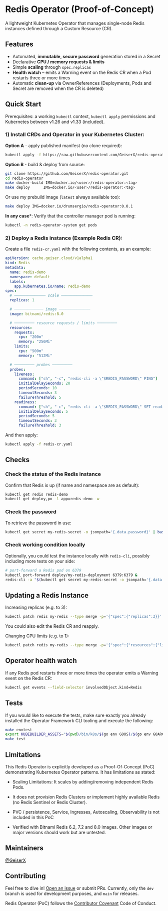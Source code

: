 # Redis Operator (Proof-of-Concept)

A lightweight Kubernetes Operator that manages single-node Redis instances defined through a Custom Resource (CR).

Features
---------
* Automated, **immutable, secure password** generation stored in a Secret
* Declarative **CPU / memory requests & limits**
* Simple **scaling** through `spec.replicas`
* **Health watch** – emits a Warning event on the Redis CR when a Pod restarts
  three or more times
* Automatic **clean-up** via OwnerReferences (Deployments, Pods and Secret are
  removed when the CR is deleted)

## Quick Start

Prerequisites: a working `kubectl` context, `kubectl apply` permissions and Kubernetes between v1.26 and v1.33 (included).

### 1) Install CRDs and Operator in your Kubernetes Cluster:

**Option A** - apply published manifest (no clone required):
```bash
kubectl apply -f https://raw.githubusercontent.com/GeiserX/redis-operator/config/deploy-redis-operator.yaml
```

**Option B** - build & deploy from source:
```bash
git clone https://github.com/GeiserX/redis-operator.git
cd redis-operator
make docker-build IMG=docker.io/<user>/redis-operator:<tag>
make deploy      IMG=docker.io/<user>/redis-operator:<tag>
```

Or use my prebuild image (`latest` always available too):
```bash
make deploy IMG=docker.io/drumsergio/redis-operator:0.0.1
```

**In any case***: Verify that the controller manager pod is running:
```bash
kubectl -n redis-operator-system get pods
```

### 2) Deploy a Redis instance (Example Redis CR):

Create a file `redis-cr.yaml` with the following contents, as an example:

```yaml
apiVersion: cache.geiser.cloud/v1alpha1
kind: Redis
metadata:
  name: redis-demo
  namespace: default
  labels:
    app.kubernetes.io/name: redis-demo
spec:
  # ────────────── scale ──────────────
  replicas: 1

  # ───────────── image ──────────────
  image: bitnami/redis:8.0

  # ───────── resource requests / limits ─────────
  resources:
    requests:
      cpu: "200m"
      memory: "256Mi"
    limits:
      cpu: "500m"
      memory: "512Mi"

  # ───────── probes ─────────
  probes:
    liveness:
      command: ["sh", "-c", "redis-cli -a \"$REDIS_PASSWORD\" PING"]
      initialDelaySeconds: 20
      periodSeconds: 10
      timeoutSeconds: 3
      failureThreshold: 5
    readiness:
      command: ["sh", "-c", "redis-cli -a \"$REDIS_PASSWORD\" SET readiness_probe OK"]
      initialDelaySeconds: 5
      periodSeconds: 5
      timeoutSeconds: 3
      failureThreshold: 3
```

And then apply:
```bash
kubectl apply -f redis-cr.yaml
```

## Checks

### Check the status of the Redis instance

Confirm that Redis is up (if name and namespace are as default):

```bash
kubectl get redis redis-demo
kubectl get deploy,po -l app=redis-demo -w 
```

### Check the password
To retrieve the password in use:

```bash
kubectl get secret my-redis-secret -o jsonpath='{.data.password}' | base64 --decode
```

### Check working condition locally
Optionally, you could test the instance locally with `redis-cli`, possibly including more tests on your side:
```bash
# port-forward a Redis pod on 6379
kubectl port-forward deploy/my-redis-deployment 6379:6379 &
redis-cli -a "$(kubectl get secret my-redis-secret -o jsonpath='{.data.password}' | base64 --decode)" PING
```

## Updating a Redis Instance

Increasing replicas (e.g. to 3):

```bash
kubectl patch redis my-redis --type merge -p='{"spec":{"replicas":3}}'
```
You could also edit the Redis CR and reapply.

Changing CPU limits (e.g. to 1):

```bash
kubectl patch redis my-redis --type merge -p='{"spec":{"resources":{"limits":{"cpu":"1"}}}}'
```

## Operator health watch

If any Redis pod restarts three or more times the operator emits a Warning event on the Redis CR:

```bash
kubectl get events --field-selector involvedObject.kind=Redis
```

## Tests

If you would like to execute the tests, make sure exactly you already installed the Operator Framework CLI tooling and execute the following:
```bash
make envtest
export KUBEBUILDER_ASSETS="$(pwd)/bin/k8s/$(go env GOOS)/$(go env GOARCH)"
make test
```

## Limitations

This Redis Operator is explicitly developed as a Proof-Of-Concept (PoC) demonstrating Kubernetes Operator patterns. It has limitations as stated:

- Scaling Limitations: It scales by adding/removing independent Redis Pods.

- It does not provision Redis Clusters or implement highly available Redis (no Redis Sentinel or Redis Cluster).

- PVC / persistence, Service, Ingresses, Autoscaling, Observability is not included in this PoC

- Verified with Bitnami Redis 6.2, 7.2 and 8.0 images. Other images or major versions should work but are untested.

## Maintainers

[@GeiserX](https://github.com/GeiserX)

## Contributing

Feel free to dive in! [Open an issue](https://github.com/GeiserX/genieacs-docker/issues/new) or submit PRs. Currently, only the `dev` branch is used for development purposes, and `main` for releases.

Redis Operator (PoC) follows the [Contributor Covenant](http://contributor-covenant.org/version/2/1/) Code of Conduct.
